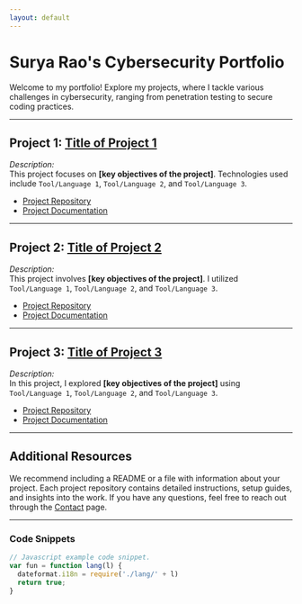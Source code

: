 ```yaml
---
layout: default
---
```


# Surya Rao's Cybersecurity Portfolio

Welcome to my portfolio! Explore my projects, where I tackle various challenges in cybersecurity, ranging from penetration testing to secure coding practices.

---

## Project 1: **[Title of Project 1](./project-1.html)**

_Description:_  
This project focuses on **[key objectives of the project]**. Technologies used include `Tool/Language 1`, `Tool/Language 2`, and `Tool/Language 3`.  
* [Project Repository](./project-1-repo.html)  
* [Project Documentation](./project-1-docs.html)

---

## Project 2: **[Title of Project 2](./project-2.html)**

_Description:_  
This project involves **[key objectives of the project]**. I utilized `Tool/Language 1`, `Tool/Language 2`, and `Tool/Language 3`.  
* [Project Repository](./project-2-repo.html)  
* [Project Documentation](./project-2-docs.html)

---

## Project 3: **[Title of Project 3](./project-3.html)**

_Description:_  
In this project, I explored **[key objectives of the project]** using `Tool/Language 1`, `Tool/Language 2`, and `Tool/Language 3`.  
* [Project Repository](./project-3-repo.html)  
* [Project Documentation](./project-3-docs.html)

---

## Additional Resources

We recommend including a README or a file with information about your project. Each project repository contains detailed instructions, setup guides, and insights into the work. If you have any questions, feel free to reach out through the [Contact](./contact.html) page.

---

### Code Snippets

```js
// Javascript example code snippet.
var fun = function lang(l) {
  dateformat.i18n = require('./lang/' + l)
  return true;
}
